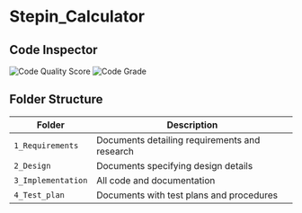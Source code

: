 # Stepin_Calculator

## Code Inspector
![Code Quality Score](https://www.code-inspector.com/project/29063/score/svg)
![Code Grade](https://www.code-inspector.com/project/29063/status/svg)

## Folder Structure
|Folder             | Description |
|-------------------| -----------------------------------------|
| `1_Requirements`   | Documents detailing requirements and research|
| `2_Design`         | Documents specifying design details|
| `3_Implementation` | All code and documentation|
| `4_Test_plan`      | Documents with test plans and procedures|

